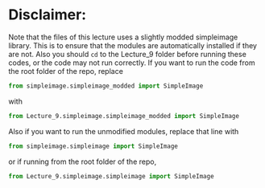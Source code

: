 # Disclaimer:

Note that the files of this lecture uses a slightly modded simpleimage library. This is to ensure that the modules are automatically installed if they are not. Also you should `cd` to the Lecture_9 folder before running these codes, or the code may not run correctly. If you want to run the code from the root folder of the repo, replace

```python
from simpleimage.simpleimage_modded import SimpleImage
```

with

```python
from Lecture_9.simpleimage.simpleimage_modded import SimpleImage
```

Also if you want to run the unmodified modules, replace that line with

```python
from simpleimage.simpleimage import SimpleImage
```

or if running from the root folder of the repo,

```python
from Lecture_9.simpleimage.simpleimage import SimpleImage
```
